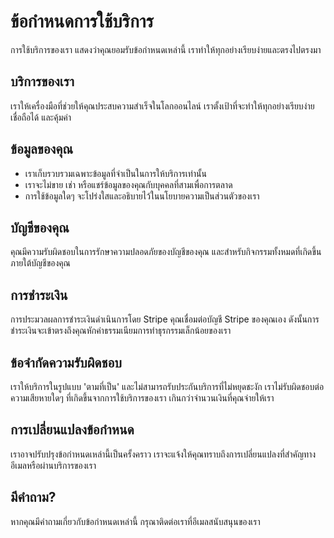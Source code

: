 # ข้อกำหนดการใช้บริการ

การใช้บริการของเรา แสดงว่าคุณยอมรับข้อกำหนดเหล่านี้ เราทำให้ทุกอย่างเรียบง่ายและตรงไปตรงมา

## บริการของเรา

เราให้เครื่องมือที่ช่วยให้คุณประสบความสำเร็จในโลกออนไลน์ เราตั้งเป้าที่จะทำให้ทุกอย่างเรียบง่าย เชื่อถือได้ และคุ้มค่า

## ข้อมูลของคุณ

- เราเก็บรวบรวมเฉพาะข้อมูลที่จำเป็นในการให้บริการเท่านั้น
- เราจะไม่ขาย เช่า หรือแชร์ข้อมูลของคุณกับบุคคลที่สามเพื่อการตลาด
- การใช้ข้อมูลใดๆ จะโปร่งใสและอธิบายไว้ในนโยบายความเป็นส่วนตัวของเรา

## บัญชีของคุณ

คุณมีความรับผิดชอบในการรักษาความปลอดภัยของบัญชีของคุณ และสำหรับกิจกรรมทั้งหมดที่เกิดขึ้นภายใต้บัญชีของคุณ

## การชำระเงิน

การประมวลผลการชำระเงินดำเนินการโดย Stripe คุณเชื่อมต่อบัญชี Stripe ของคุณเอง ดังนั้นการชำระเงินจะเข้าตรงถึงคุณหักค่าธรรมเนียมการทำธุรกรรมเล็กน้อยของเรา

## ข้อจำกัดความรับผิดชอบ

เราให้บริการในรูปแบบ 'ตามที่เป็น' และไม่สามารถรับประกันบริการที่ไม่หยุดชะงัก เราไม่รับผิดชอบต่อความเสียหายใดๆ ที่เกิดขึ้นจากการใช้บริการของเรา เกินกว่าจำนวนเงินที่คุณจ่ายให้เรา

## การเปลี่ยนแปลงข้อกำหนด

เราอาจปรับปรุงข้อกำหนดเหล่านี้เป็นครั้งคราว เราจะแจ้งให้คุณทราบถึงการเปลี่ยนแปลงที่สำคัญทางอีเมลหรือผ่านบริการของเรา

## มีคำถาม?

หากคุณมีคำถามเกี่ยวกับข้อกำหนดเหล่านี้ กรุณาติดต่อเราที่อีเมลสนับสนุนของเรา